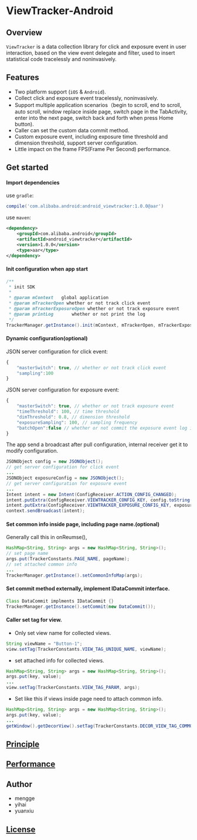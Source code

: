 # ViewTracker-Android

## Overview

`ViewTracker` is a data collection library for click and exposure event in user interaction, based on the view event delegate and filter, used to insert statistical code tracelessly and noninvasively.

## Features

* Two platform support (`iOS` & `Android`).
* Collect click and exposure event tracelessly, noninvasively.
* Support multiple application scenarios（begin to scroll, end to scroll, auto scroll, window replace inside page, switch page in the TabActivity, enter into the next page, switch back and forth when press Home button).
* Caller can set the custom data commit method.
* Custom exposure event, including exposure time threshold and dimension threshold, support server configuration.
* Little impact on the frame FPS(Frame Per Second) performance.

## Get started

#### Import dependencies

use `gradle`:

```groovy
compile('com.alibaba.android:android_viewtracker:1.0.0@aar')
```

use `maven`:

```xml
<dependency>
    <groupId>com.alibaba.android</groupId>
    <artifactId>android_viewtracker</artifactId>
    <version>1.0.0</version>
    <type>aar</type>
</dependency>
```

#### Init configuration when app start

```java
/**
 * init SDK
 *
 * @param mContext   global application
 * @param mTrackerOpen whether or not track click event
 * @param mTrackerExposureOpen whether or not track exposure event
 * @param printLog       whether or not print the log
 */
TrackerManager.getInstance().init(mContext, mTrackerOpen, mTrackerExposureOpen, printLog);
```

#### Dynamic configuration(optional)

JSON server configuration for click event:

```js
{
    "masterSwitch": true, // whether or not track click event
    "sampling":100
}
```
JSON server configuration for exposure event:

```js
{
    "masterSwitch": true, // whether or not track exposure event
    "timeThreshold": 100, // time threshold
    "dimThreshold": 0.8, // dimension threshold
    "exposureSampling": 100, // sampling frequency
    "batchOpen":false // whether or not commit the exposure event log in batch or one by one
}
```

The app send a broadcast after pull configuration, internal receiver get it to modify configuration.

```java
JSONObject config = new JSONObject();
// get server configuration for click event
...
JSONObject exposureConfig = new JSONObject();
// get server configuration for exposure event
...
Intent intent = new Intent(ConfigReceiver.ACTION_CONFIG_CHANGED);
intent.putExtra(ConfigReceiver.VIEWTRACKER_CONFIG_KEY, config.toString());
intent.putExtra(ConfigReceiver.VIEWTRACKER_EXPOSURE_CONFIG_KEY, exposureConfig.toString());
context.sendBroadcast(intent);
```

#### Set common info inside page, including page name.(optional)

Generally call this in onReumse(),

```java
HashMap<String, String> args = new HashMap<String, String>();
// set page name
args.put(TrackerConstants.PAGE_NAME, pageName);
// set attached common info
...
TrackerManager.getInstance().setCommonInfoMap(args);
```

#### Set commit method externally, implement IDataCommit interface.

```java
Class DataCommit implments IDataCommit {}
TrackerManager.getInstance().setCommit(new DataCommit());
```

#### Caller set tag for view.

* Only set view name for collected views.

```java
String viewName = "Button-1";
view.setTag(TrackerConstants.VIEW_TAG_UNIQUE_NAME, viewName);
```

* set attached info for collected views.

```java
HashMap<String, String> args = new HashMap<String, String>();
args.put(key, value);
...
view.setTag(TrackerConstants.VIEW_TAG_PARAM, args);
```

* Set like this if views inside page need to attach common info.

```java
HashMap<String, String> args = new HashMap<String, String>();
args.put(key, value);
...
getWindow().getDecorView().setTag(TrackerConstants.DECOR_VIEW_TAG_COMMON_INFO, args);
```

## [Principle](Docs/viewtracker_principle.md)

## [Performance](Docs/viewtracker_performance.md)

## Author

- mengge
- yihai
- yuanxiu

## [License](LICENSE.txt)
